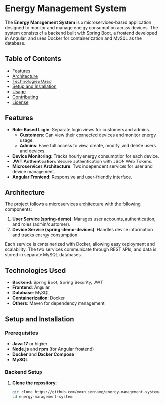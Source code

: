 # Energy Management System

The **Energy Management System** is a microservices-based application designed to monitor and manage energy consumption across devices. The system consists of a backend built with Spring Boot, a frontend developed in Angular, and uses Docker for containerization and MySQL as the database.

## Table of Contents

- [Features](#features)
- [Architecture](#architecture)
- [Technologies Used](#technologies-used)
- [Setup and Installation](#setup-and-installation)
- [Usage](#usage)
- [Contributing](#contributing)
- [License](#license)

## Features

- **Role-Based Login**: Separate login views for customers and admins.
  - **Customers**: Can view their connected devices and monitor energy usage.
  - **Admins**: Have full access to view, create, modify, and delete users and devices.
- **Device Monitoring**: Tracks hourly energy consumption for each device.
- **JWT Authentication**: Secure authentication with JSON Web Tokens.
- **Microservices Architecture**: Two independent services for user and device management.
- **Angular Frontend**: Responsive and user-friendly interface.

## Architecture

The project follows a microservices architecture with the following components:

1. **User Service (spring-demo)**: Manages user accounts, authentication, and roles (admin/customer).
2. **Device Service (spring-demo-devices)**: Handles device information and tracks energy consumption.

Each service is containerized with Docker, allowing easy deployment and scalability. The two services communicate through REST APIs, and data is stored in separate MySQL databases.

## Technologies Used

- **Backend**: Spring Boot, Spring Security, JWT
- **Frontend**: Angular
- **Database**: MySQL
- **Containerization**: Docker
- **Others**: Maven for dependency management

## Setup and Installation

### Prerequisites

- **Java 17** or higher
- **Node.js** and **npm** (for Angular frontend)
- **Docker** and **Docker Compose**
- **MySQL**

### Backend Setup

1. **Clone the repository**:
   ```bash
   git clone https://github.com/yourusername/energy-management-system.git
   cd energy-management-system
